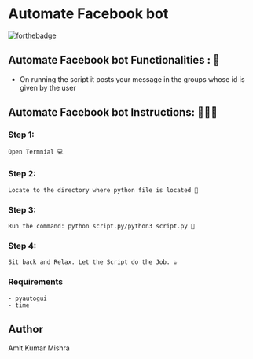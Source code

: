 # <b>Automate Facebook bot</b>

[![forthebadge](https://forthebadge.com/images/badges/made-with-python.svg)](https://forthebadge.com)

## Automate Facebook bot Functionalities : 🚀

- On running the script it posts your message in the groups whose id is given by the user

## Automate Facebook bot Instructions: 👨🏻‍💻

### Step 1:

    Open Termnial 💻

### Step 2:

    Locate to the directory where python file is located 📂

### Step 3:

    Run the command: python script.py/python3 script.py 🧐

### Step 4:

    Sit back and Relax. Let the Script do the Job. ☕

### Requirements

    - pyautogui
    - time

## Author

Amit Kumar Mishra
